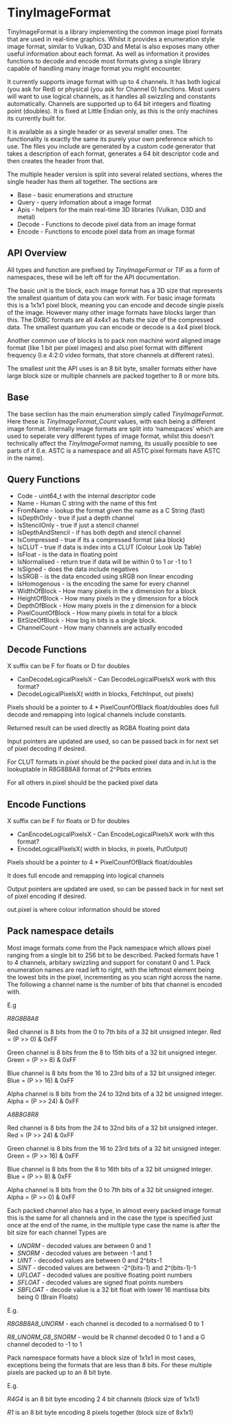 # TinyImageFormat

TinyImageFormat is a library implementing the common image pixel formats that are used in real-time graphics.
Whilst it provides a enumeration style image format, similar to Vulkan, D3D and Metal is also exposes many other useful information about each format. As well as information it provides functions to decode and encode most formats giving a single library capable of handling many image format you might encounter.

It currently supports image format with up to 4 channels. It has both logical (you ask for Red) or physical (you ask for Channel 0) functions. Most users will want to use logical channels, as it handles all swizzling and constants automatically. Channels are supported up to 64 bit integers and floating point (doubles). It is fixed at Little Endian only, as this is the only machines its currently built for.

It is available as a single header or as several smaller ones. The functionality is exactly the same its purely your own preference which to use. The files you include are generated by a custom code generator that takes a description of each format, generates a 64 bit descriptor code and then creates the header from that.

The multiple header version is split into several related sections, wheres the single header has them all together. The sections are
* Base - basic enumerations and structure
* Query - query infomation about a image format
* Apis - helpers for the main real-time 3D libraries (Vulkan, D3D and metal)
* Decode - Functions to decode pixel data from an image format
* Encode - Functions to encode pixel data from an image format

## API Overview
All types and function are prefixed by _TinyImageFormat_ or _TIF_ as a form of namespaces, these will be left off for the API documentation.

The basic unit is the block, each image format has a 3D size that represents the smallest quantum of data you can work with. For basic image formats this is a 1x1x1 pixel block, meaning you can encode and decode single pixels of the image. However many other image formats have blocks larger than this. The DXBC formats are all 4x4x1 as thats the size of the compressed data. The smallest quantum you can encode or decode is a 4x4 pixel block.

Another common use of blocks is to pack non machine word aligned image format (like 1 bit per pixel images) and also pixel format with different frequency (I.e 4:2:0 video formats, that store channels at different rates).

The smallest unit the API uses is an 8 bit byte, smaller formats either have large block size or multiple channels are packed together to 8 or more bits.


## Base 

The base section has the main enumeration simply called _TinyImageFormat_. Here these is _TinyImageFormat_Count_ values, with each being a different image format. Internally image formats are split into ‘namespaces’ which are used to seperate very different types of image format, whilst this doesn’t technically affect the _TinyImageFormat_ naming, its usually possible to see parts of it (I.e. ASTC is a namespace and all ASTC pixel formats have ASTC in the name).

## Query Functions
* Code - uint64_t with the internal descriptor code
* Name  - Human C string with the name of this fmt
* FromName - lookup the format given the name as a C String (fast)
* IsDepthOnly - true if just a depth channel
* IsStencilOnly - true if just a stencil channel
* IsDepthAndStencil - if has both depth and stencil channel
* IsCompressed - true if its a compressed format (aka block)
* IsCLUT - true if data is index into a CLUT (Colour Look Up Table)
* IsFloat - is the data in floating point
* IsNormalised - return true if data will be within 0 to 1 or -1 to 1
* IsSigned - does the data include negatives
* IsSRGB - is the data encoded using sRGB non linear encoding
* IsHomogenous - is the encoding the same for every channel
* WidthOfBlock - How many pixels in the x dimension for a block
* HeightOfBlock - How many pixels in the y dimension for a block
* DepthOfBlock 	- How many pixels in the z dimension for a block
* PixelCountOfBlock - How many pixels in total for a block
* BitSizeOfBlock - How big in bits is a single block.
* ChannelCount - How many channels are actually encoded

## Decode Functions
X suffix can be F for floats or D for doubles
* CanDecodeLogicalPixelsX - Can DecodeLogicalPixelsX work with this format?
* DecodeLogicalPixelsX( width in blocks, FetchInput, out pixels) 	

Pixels should be a pointer to 4 * PixelCounfOfBlack float/doubles does full decode and remapping into logical channels include constants.

 Returned result can be used directly as RGBA floating point data

Input pointers are updated are used, so can be passed back in for next set of pixel decoding if desired.

For CLUT formats in.pixel should be the packed pixel data and in.lut is the lookuptable in R8G8B8A8 format of 2^Pbits entries

For all others in.pixel should be the packed pixel data

## Encode Functions
X suffix can be F for floats or D for doubles
* CanEncodeLogicalPixelsX - Can EncodeLogicalPixelsX work with this format?
* EncodeLogicalPixelsX( width in blocks, in pixels, PutOutput)

Pixels should be a pointer to 4 * PixelCounfOfBlack float/doubles

It does full encode and remapping into logical channels

Output pointers are updated are used, so can be passed back in for next set of pixel encoding if desired.
 
out.pixel is where colour information should be stored

## Pack namespace details
Most image formats come from the Pack namespace which allows pixel ranging from a single bit to 256 bit to be described. Packed formats have 1 to 4 channels, arbitary swizzling and support for constant 0 and 1. Pack enumeration names are read left to right, with the leftmost element being the lowest bits in the pixel, incrementing as you scan right across the name. The following a channel name is the number of bits that channel is encoded with.

E.g

_R8G8B8A8_

Red channel is 8 bits from the 0 to 7th bits of a 32 bit unsigned integer. Red = (P >> 0) & 0xFF

Green channel is 8 bits from the 8 to 15th bits of a 32 bit unsigned integer. Green = (P >> 8) & 0xFF

Blue channel is 8 bits from the 16 to 23rd bits of a 32 bit unsigned integer. Blue = (P >> 16) & 0xFF

Alpha channel is 8 bits from the 24 to 32nd bits of a 32 bit unsigned integer. Alpha = (P >> 24) & 0xFF

_A8B8G8R8_

Red channel is 8 bits from the 24 to 32nd bits of a 32 bit unsigned integer. Red = (P >> 24) & 0xFF

Green channel is 8 bits from the 16 to 23rd bits of a 32 bit unsigned integer. Green = (P >> 16) & 0xFF

Blue channel is 8 bits from the 8 to 16th bits of a 32 bit unsigned integer. Blue = (P >> 8) & 0xFF

Alpha channel is 8 bits from the 0 to 7th bits of a 32 bit unsigned integer. Alpha = (P >> 0) & 0xFF

Each packed channel also has a type, in almost every packed image format this is the same for all channels and in the case the type is specified just once at the end of the name, in the multiple type case the name is after the bit size for each channel
Types are
* _UNORM_ - decoded values are between 0 and 1
* _SNORM_ - decoded values are between -1 and 1
* _UINT_ - decoded values are between 0 and 2^bits-1
* _SINT_ - decoded values are between -2^(bits-1) and 2^(bits-1)-1 
* _UFLOAT_ - decoded values are positive floating point numbers
* _SFLOAT_ - decoded values are signed float points numbers
* _SBFLOAT_ - decode value is a 32 bit float with lower 16 mantissa bits being 0 (Brain Floats)

E.g.

_R8G8B8A8_UNORM_ - each channel is decoded to a normalised 0 to 1

_R8_UNORM_G8_SNORM_ -  would be R channel decoded 0 to 1 and a G channel decoded to -1 to 1

Pack namespace formats have a block size of 1x1x1 in most cases, exceptions being the formats that are less than 8 bits. For these multiple pixels are packed up to an 8 bit byte.

E.g.

_R4G4_ is an 8 bit byte encoding 2 4 bit channels (block size of 1x1x1)

_R1_ is an 8 bit byte encoding 8 pixels together (block size of 8x1x1)
